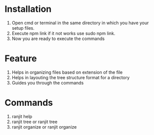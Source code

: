 # Installation
1. Open cmd or terminal in the same directory in which you have your setup files.
2. Execute npm link if it not works use sudo npm link.
3. Now you are ready to execute the commands 


# Feature
1. Helps in organizing files based on extension of the file
2. Helps in layouting the tree structure format for a directory 
3. Guides you through the commands

# Commands 
1. ranjit help 
2. ranjit tree <directory Path> or ranjit tree 
3. ranjit organize <directory Path> or ranjit organize 

  
